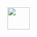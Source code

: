 <img src="https://playentry.org/uploads/ov/lx/ovlx9llsl2bado0q07x1d2a953fghpbs.svg" width=50px height=50px>
